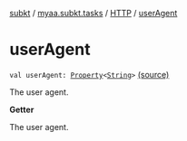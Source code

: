 [subkt](../../index.md) / [myaa.subkt.tasks](../index.md) / [HTTP](index.md) / [userAgent](./user-agent.md)

# userAgent

`val userAgent: `[`Property`](https://docs.gradle.org/current/javadoc/org/gradle/api/provider/Property.html)`<`[`String`](https://kotlinlang.org/api/latest/jvm/stdlib/kotlin/-string/index.html)`>` [(source)](https://github.com/Myaamori/SubKt/blob/0.1.7/src/main/kotlin/myaa/subkt/tasks/tasks.kt#L1388)

The user agent.

**Getter**

The user agent.

